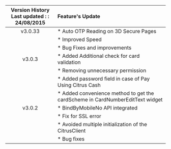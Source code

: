| Version History<br>Last updated : : 24/08/2015 |  Feature's Update|
| :-------------: | :------------- |
| v3.0.33| * Auto OTP Reading on 3D Secure Pages |
|	| * Improved Speed |
|	| * Bug Fixes and improvements |
| v3.0.3| * Added Additional check for card validation |
|	| * Removing unnecessary permission |
|	| * Added password field in case of Pay Using Citrus Cash |
|	| * Added convenience method to get the cardScheme in CardNumberEditText widget |
| v3.0.2| * BindByMobileNo API integrated |
|       | * Fix for SSL error |
|	| * Avoided multiple initialization of the CitrusClient |
|	| * Bug fixes |
